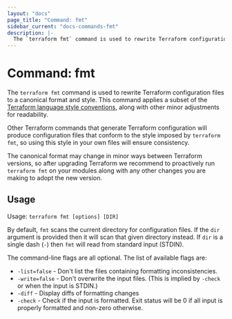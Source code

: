 ```yaml
---
layout: "docs"
page_title: "Command: fmt"
sidebar_current: "docs-commands-fmt"
description: |-
  The `terraform fmt` command is used to rewrite Terraform configuration files to a canonical format and style.
---
```


# Command: fmt

The `terraform fmt` command is used to rewrite Terraform configuration files
to a canonical format and style. This command applies a subset of
the [Terraform language style conventions](/docs/configuration/style.html),
along with other minor adjustments for readability.

Other Terraform commands that generate Terraform configuration will produce
configuration files that conform to the style imposed by `terraform fmt`, so
using this style in your own files will ensure consistency.

The canonical format may change in minor ways between Terraform versions, so
after upgrading Terraform we recommend to proactively run `terraform fmt`
on your modules along with any other changes you are making to adopt the new
version.

## Usage

Usage: `terraform fmt [options] [DIR]`

By default, `fmt` scans the current directory for configuration files. If
the `dir` argument is provided then it will scan that given directory
instead. If `dir` is a single dash (`-`) then `fmt` will read from standard
input (STDIN).

The command-line flags are all optional. The list of available flags are:

* `-list=false` - Don't list the files containing formatting inconsistencies.
* `-write=false` - Don't overwrite the input files. (This is implied by `-check` or when the input is STDIN.)
* `-diff` - Display diffs of formatting changes
* `-check` - Check if the input is formatted. Exit status will be 0 if
    all input is properly formatted and non-zero otherwise.
